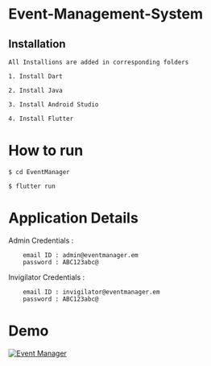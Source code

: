 # Event-Management-System


## Installation

```
All Installions are added in corresponding folders 

1. Install Dart

2. Install Java

3. Install Android Studio

4. Install Flutter
```


# How to run

```
$ cd EventManager

$ flutter run
```

# Application Details

Admin Credentials : 


```
    email ID : admin@eventmanager.em 
    password : ABC123abc@
```

Invigilator Credentials : 

```
    email ID : invigilator@eventmanager.em 
    password : ABC123abc@
```

# Demo


[![Event Manager](https://img.youtube.com/vi/VID/0.jpg)](https://www.youtube.com/watch?v=VID)
